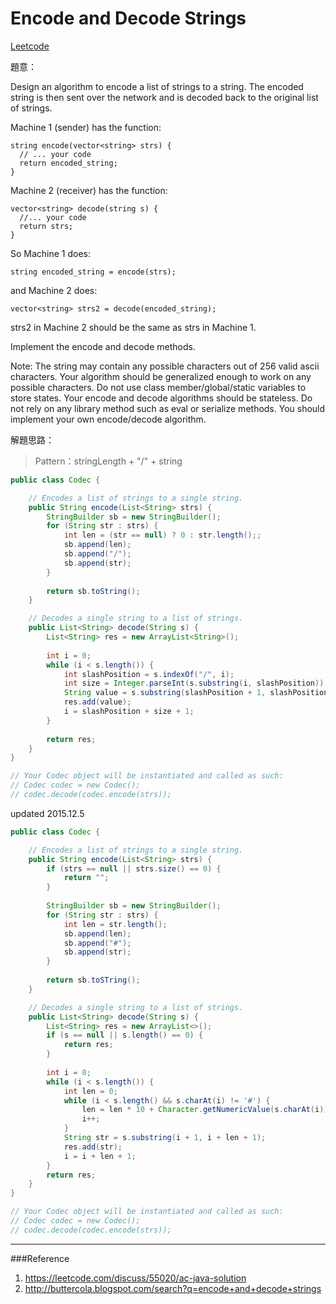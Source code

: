 # Encode and Decode Strings

[Leetcode](https://leetcode.com/problems/encode-and-decode-strings/)

題意：

Design an algorithm to encode a list of strings to a string. The encoded string is then sent over the network and is decoded back to the original list of strings.

Machine 1 (sender) has the function:
```
string encode(vector<string> strs) {
  // ... your code
  return encoded_string;
}
```
Machine 2 (receiver) has the function:
```
vector<string> decode(string s) {
  //... your code
  return strs;
}
```
So Machine 1 does:
```
string encoded_string = encode(strs);
```
and Machine 2 does:
```
vector<string> strs2 = decode(encoded_string);
```
strs2 in Machine 2 should be the same as strs in Machine 1.

Implement the encode and decode methods.

Note:
The string may contain any possible characters out of 256 valid ascii characters. Your algorithm should be generalized enough to work on any possible characters.
Do not use class member/global/static variables to store states. Your encode and decode algorithms should be stateless.
Do not rely on any library method such as eval or serialize methods. You should implement your own encode/decode algorithm.

解題思路：

> Pattern：stringLength + "/" + string

```java
public class Codec {

    // Encodes a list of strings to a single string.
    public String encode(List<String> strs) {
        StringBuilder sb = new StringBuilder();
        for (String str : strs) {
            int len = (str == null) ? 0 : str.length();;
            sb.append(len);
            sb.append("/");
            sb.append(str);
        }
        
        return sb.toString();
    }

    // Decodes a single string to a list of strings.
    public List<String> decode(String s) {
        List<String> res = new ArrayList<String>();
        
        int i = 0;
        while (i < s.length()) {
            int slashPosition = s.indexOf("/", i);
            int size = Integer.parseInt(s.substring(i, slashPosition));
            String value = s.substring(slashPosition + 1, slashPosition + size + 1);
            res.add(value);
            i = slashPosition + size + 1;
        }
        
        return res;
    }
}

// Your Codec object will be instantiated and called as such:
// Codec codec = new Codec();
// codec.decode(codec.encode(strs));
```

updated 2015.12.5

```java
public class Codec {

    // Encodes a list of strings to a single string.
    public String encode(List<String> strs) {
        if (strs == null || strs.size() == 0) {
            return "";
        }
        
        StringBuilder sb = new StringBuilder();
        for (String str : strs) {
            int len = str.length();
            sb.append(len);
            sb.append("#");
            sb.append(str);
        }
        
        return sb.toSTring();
    }

    // Decodes a single string to a list of strings.
    public List<String> decode(String s) {
        List<String> res = new ArrayList<>();
        if (s == null || s.length() == 0) {
            return res;
        }
        
        int i = 0;
        while (i < s.length()) {
            int len = 0;
            while (i < s.length() && s.charAt(i) != '#') {
                len = len * 10 + Character.getNumericValue(s.charAt(i));
                i++;
            }
            String str = s.substring(i + 1, i + len + 1);
            res.add(str);
            i = i + len + 1;
        }
        return res;
    }
}

// Your Codec object will be instantiated and called as such:
// Codec codec = new Codec();
// codec.decode(codec.encode(strs));
```
---
###Reference
1. https://leetcode.com/discuss/55020/ac-java-solution
2. http://buttercola.blogspot.com/search?q=encode+and+decode+strings